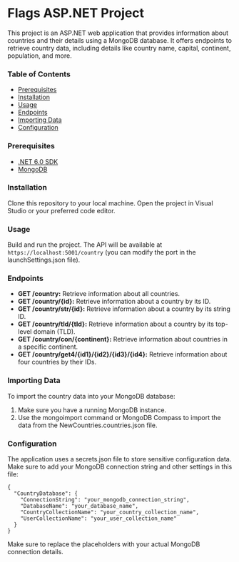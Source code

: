 # Flags ASP.NET Project
This project is an ASP.NET web application that provides information about countries and their details using a MongoDB database. It offers endpoints to retrieve country data, including details like country name, capital, continent, population, and more.

### Table of Contents
- [Prerequisites](#pre)
- [Installation](#ins)
- [Usage](#usage)
- [Endpoints](#endpoints)
- [Importing Data](#import)
- [Configuration](#config)
### Prerequisites 
<a name="pre"></a>
- [.NET 6.0 SDK](https://dotnet.microsoft.com/en-us/download/dotnet/6.0)
- [MongoDB](https://www.mongodb.com/try/download/community)
### Installation
<a name="ins"></a>Clone this repository to your local machine.
Open the project in Visual Studio or your preferred code editor.
### Usage
<a name="usage"></a>Build and run the project.
The API will be available at ```https://localhost:5001/country``` (you can modify the port in the launchSettings.json file).
### Endpoints
<a name="endpoints"></a>
- **GET /country:** Retrieve information about all countries.
- **GET /country/{id}:** Retrieve information about a country by its ID.
- **GET /country/str/{id}:** Retrieve information about a country by its string ID.
- **GET /country/tld/{tld}:** Retrieve information about a country by its top-level domain (TLD).
- **GET /country/con/{continent}:** Retrieve information about countries in a specific continent.
- **GET /country/get4/{id1}/{id2}/{id3}/{id4}:** Retrieve information about four countries by their IDs.
### Importing Data
<a name="import"></a>To import the country data into your MongoDB database:

1. Make sure you have a running MongoDB instance.
2. Use the mongoimport command or MongoDB Compass to import the data from the NewCountries.countries.json file.
### Configuration
<a name="config"></a>The application uses a secrets.json file to store sensitive configuration data. Make sure to add your MongoDB connection string and other settings in this file:

```
{
  "CountryDatabase": {
    "ConnectionString": "your_mongodb_connection_string",
    "DatabaseName": "your_database_name",
    "CountryCollectionName": "your_country_collection_name",
    "UserCollectionName": "your_user_collection_name"
  }
}
```

Make sure to replace the placeholders with your actual MongoDB connection details.
